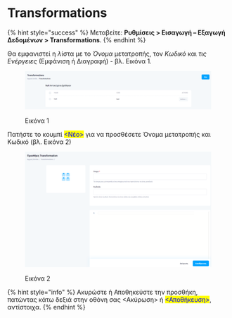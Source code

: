 # Transformations

{% hint style="success" %}
Μεταβείτε: **Ρυθμίσεις > Εισαγωγή – Εξαγωγή Δεδομένων > Transformations**.
{% endhint %}

Θα εμφανιστεί η _&#x3BB;_&#x3AF;στα με το _Όνομα_ μετατροπής, τον _Κωδικό_ και _τις Ενέργειες_ (Εμφάνιση ή Διαγραφή) - βλ. Εικόνα &#x31;_._

<figure><img src="../../../.gitbook/assets/ScreenHunter 892.png" alt=""><figcaption><p>Εικόνα 1</p></figcaption></figure>

Πατήστε το κουμπί <mark style="color:blue;"><Νέο></mark> για να προσθέσετε Όνομα μετατροπής και Κωδικό (βλ. Εικόνα 2)&#x20;

<figure><img src="../../../.gitbook/assets/ScreenHunter 893.png" alt=""><figcaption><p>Εικόνα 2</p></figcaption></figure>

{% hint style="info" %}
Ακυρώστε ή Αποθηκεύστε την προσθήκη, πατώντας κάτω δεξιά στην οθόνη σας <Ακύρωση> ή <mark style="color:blue;"><Αποθήκευση></mark>, αντίστοιχα.
{% endhint %}
